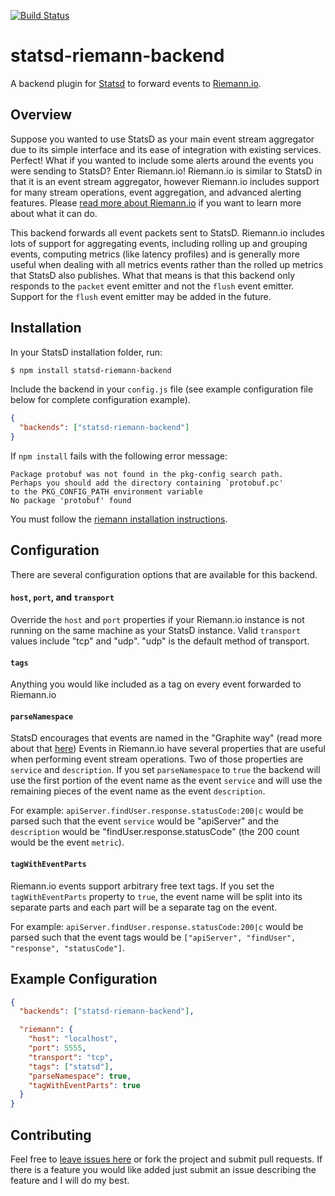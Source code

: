 [![Build Status](https://travis-ci.org/joshgummersall/statsd-riemann-backend.svg)](https://travis-ci.org/joshgummersall/statsd-riemann-backend)

statsd-riemann-backend
======================

A backend plugin for [Statsd](https://github.com/etsy/statsd/) to forward
events to [Riemann.io](http://riemann.io/).

## Overview

Suppose you wanted to use StatsD as your main event stream aggregator due
to its simple interface and its ease of integration with existing services.
Perfect! What if you wanted to include some alerts around the events you
were sending to StatsD? Enter Riemann.io! Riemann.io is similar to StatsD
in that it is an event stream aggregator, however Riemann.io includes
support for many stream operations, event aggregation, and advanced
alerting features. Please
[read more about Riemann.io](http://riemann.io/concepts.html) if you want
to learn more about what it can do.

This backend forwards all event packets sent to StatsD. Riemann.io includes
lots of support for aggregating events, including rolling up and grouping
events, computing metrics (like latency profiles) and is generally more
useful when dealing with all metrics events rather than the rolled up metrics
that StatsD also publishes. What that means is that this backend only responds
to the `packet` event emitter and not the `flush` event emitter. Support for
the `flush` event emitter may be added in the future.

## Installation

In your StatsD installation folder, run:

```bash
$ npm install statsd-riemann-backend
```

Include the backend in your `config.js` file (see example configuration file below
for complete configuration example).

```json
{
  "backends": ["statsd-riemann-backend"]
}
```

If `npm install` fails with the following error message:

```
Package protobuf was not found in the pkg-config search path.
Perhaps you should add the directory containing `protobuf.pc'
to the PKG_CONFIG_PATH environment variable
No package 'protobuf' found
```

You must follow the [riemann installation instructions](https://www.npmjs.com/package/riemann#prerequisites).

## Configuration

There are several configuration options that are available for this backend.

#### `host`, `port`, and `transport`

Override the `host` and `port` properties if your Riemann.io instance
is not running on the same machine as your StatsD instance. Valid `transport`
values include "tcp" and "udp". "udp" is the default method of transport.

#### `tags`

Anything you would like included as a tag on every event forwarded to Riemann.io

#### `parseNamespace`

StatsD encourages that events are named in the "Graphite way"
(read more about that [here](http://graphite.wikidot.com/getting-your-data-into-graphite))
Events in Riemann.io have several properties that are useful when performing
event stream operations. Two of those properties are `service` and
`description`. If you set `parseNamespace` to `true` the backend will use the
first portion of the event name as the event `service` and will use the
remaining pieces of the event name as the event `description`.

For example: `apiServer.findUser.response.statusCode:200|c` would be parsed such
that the event `service` would be "apiServer" and the `description` would be
"findUser.response.statusCode" (the 200 count would be the event `metric`).

#### `tagWithEventParts`

Riemann.io events support arbitrary free text tags. If you set the
`tagWithEventParts` property to `true`, the event name will be split into its
separate parts and each part will be a separate tag on the event.

For example: `apiServer.findUser.response.statusCode:200|c` would be parsed such
that the event tags would be `["apiServer", "findUser", "response", "statusCode"]`.

## Example Configuration

```json
{
  "backends": ["statsd-riemann-backend"],

  "riemann": {
    "host": "localhost",
    "port": 5555,
    "transport": "tcp",
    "tags": ["statsd"],
    "parseNamespace": true,
    "tagWithEventParts": true
  }
}
```

## Contributing

Feel free to [leave issues here](https://gitlab.com/joshgummersall/statsd-riemann-backend/issues)
or fork the project and submit pull requests. If there is a feature you would like added
just submit an issue describing the feature and I will do my best.
